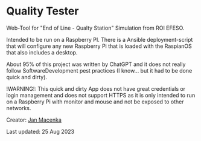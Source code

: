 # Quality Tester

Web-Tool for "End of Line - Qualty Station" Simulation from ROI EFESO.

Intended to be run on a Raspberry PI. There is a Ansible deployment-script that will configure any new Raspberry Pi that is loaded with the RaspianOS that also includes a desktop.

About 95% of this project was written by ChatGPT and it does not really follow SoftwareDevelopment pest practices (I know... but it had to be done quick and dirty).

!WARNING!: This quick and dirty App does not have great credentials or login management and does not support HTTPS as it is only intended to run on a Raspberry Pi with monitor and mouse and not be exposed to other networks.

Creator: [Jan Macenka](mailto:jan.macenka@roi-efeso.com?subject=Regarding%20Quality-Tester%20Simulation%20too&body=Dear%20Jan%2C%0D%0A%0D%0AI%20found%20your%20simulation%20tool%20and%20have%20a%20question%3A%0D%0A%0D%0A%3CYOUR%20QUESTION%20GOES%20HERE%3E%0D%0A%0D%0AIt%20would%20be%20great%20if%20you%20could%20come%20back%20to%20me%20on%20that%20issue.%0D%0A%0D%0ABest%20regards%2C%0D%0A%3CYOUR%20NAME%3E)

Last updated: 25 Aug 2023